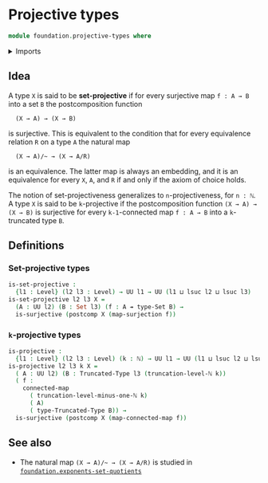 # Projective types

```agda
module foundation.projective-types where
```

<details><summary>Imports</summary>

```agda
open import elementary-number-theory.natural-numbers

open import foundation.connected-maps
open import foundation.postcomposition-functions
open import foundation.surjective-maps
open import foundation.truncation-levels
open import foundation.universe-levels

open import foundation-core.sets
open import foundation-core.truncated-types
```

</details>

## Idea

A type `X` is said to be **set-projective** if for every surjective map
`f : A → B` into a set `B` the postcomposition function

```text
  (X → A) → (X → B)
```

is surjective. This is equivalent to the condition that for every equivalence
relation `R` on a type `A` the natural map

```text
  (X → A)/~ → (X → A/R)
```

is an equivalence. The latter map is always an embedding, and it is an
equivalence for every `X`, `A`, and `R` if and only if the axiom of choice
holds.

The notion of set-projectiveness generalizes to `n`-projectiveness, for `n : ℕ`.
A type `X` is said to be `k`-projective if the postcomposition function
`(X → A) → (X → B)` is surjective for every `k-1`-connected map `f : A → B` into
a `k`-truncated type `B`.

## Definitions

### Set-projective types

```agda
is-set-projective :
  {l1 : Level} (l2 l3 : Level) → UU l1 → UU (l1 ⊔ lsuc l2 ⊔ lsuc l3)
is-set-projective l2 l3 X =
  (A : UU l2) (B : Set l3) (f : A ↠ type-Set B) →
  is-surjective (postcomp X (map-surjection f))
```

### `k`-projective types

```agda
is-projective :
  {l1 : Level} (l2 l3 : Level) (k : ℕ) → UU l1 → UU (l1 ⊔ lsuc l2 ⊔ lsuc l3)
is-projective l2 l3 k X =
  ( A : UU l2) (B : Truncated-Type l3 (truncation-level-ℕ k))
  ( f :
    connected-map
      ( truncation-level-minus-one-ℕ k)
      ( A)
      ( type-Truncated-Type B)) →
  is-surjective (postcomp X (map-connected-map f))
```

## See also

- The natural map `(X → A)/~ → (X → A/R)` is studied in
  [`foundation.exponents-set-quotients`](foundation.exponents-set-quotients.md)

